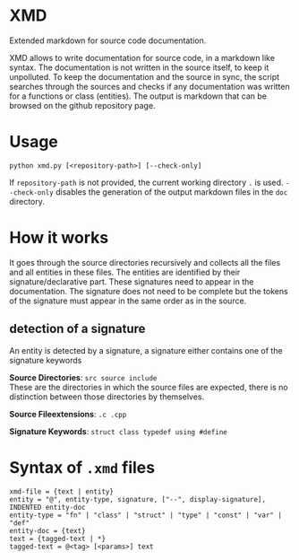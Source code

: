 # XMD
Extended markdown for source code documentation.

XMD allows to write documentation for source code, in a markdown like syntax.
The documentation is not written in the source itself, to keep it unpolluted.
To keep the documentation and the source in sync, the script searches through
the sources and checks if any documentation was written for a functions or class (entities).
The output is markdown that can be browsed on the github repository page.

# Usage
`python xmd.py [<repository-path>] [--check-only]`

If `repository-path` is not provided, the current working directory `.` is used.
`--check-only` disables the generation of the output markdown files in the `doc` directory.

# How it works

It goes through the source directories recursively and collects all the files and
all entities in these files. The entities are identified by their signature/declarative part.
These signatures need to appear in the documentation. The signature does not need to be complete
but the tokens of the signature must appear in the same order as in the source.

## detection of a signature
An entity is detected by a signature, a signature either contains one of the signature keywords

**Source Directories**: `src source include`  
These are the directories in which the source files are expected, there is no
distinction between those directories by themselves.

**Source Fileextensions**: `.c .cpp`

**Signature Keywords**: `struct class typedef using #define`


# Syntax of `.xmd` files
```
xmd-file = {text | entity}
entity = "@", entity-type, signature, ["--", display-signature], INDENTED entity-doc
entity-type = "fn" | "class" | "struct" | "type" | "const" | "var" | "def"
entity-doc = {text}
text = {tagged-text | *}
tagged-text = @<tag> [<params>] text
```